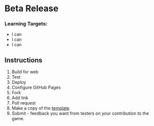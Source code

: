 ---
---

[//]: # (<p><iframe src="https://douglasurner.github.io/GDP2/units/super-showcase/SSC.4-prototype/" width="100%" height="666px"></iframe></p>)

# Beta Release

[slides]: #
[template]: <https://docs.google.com/document/d/1AzVB-j6xPWUQdh4XCkXIobFUrSgPnXPNldLilIujru4/edit?usp=sharing>

### Learning Targets:

* I can 
* I can 
* I can 

## Instructions

1. Build for web
1. Test
1. Deploy
1. Configure GitHub Pages
1. Fork
1. Add link
1. Pull request
1. Make a copy of the [template][].
1. Submit - feedback you want from testers on your contribution to the game.
